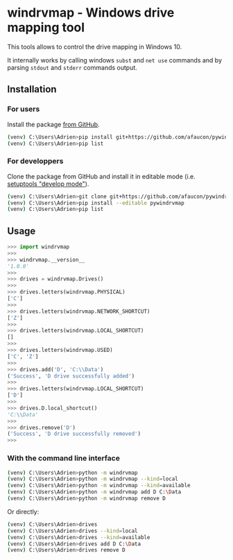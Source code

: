 # windrvmap - Windows drive mapping tool

This tools allows to control the drive mapping in Windows 10.

It internally works by calling windows `subst` and `net use` commands and by parsing `stdout` and `stderr` commands output.

## Installation

### For users

Install the package [from GitHub](https://pip.pypa.io/en/stable/reference/pip_install/#git).

```bash
(venv) C:\Users\Adrien>pip install git+https://github.com/afaucon/pywindrvmap.git@v1.0.0
(venv) C:\Users\Adrien>pip list
```

### For developpers

Clone the package from GitHub and install it in editable mode (i.e. [setuptools "develop mode"](https://setuptools.readthedocs.io/en/latest/setuptools.html#development-mode)).

```bash
(venv) C:\Users\Adrien>git clone git+https://github.com/afaucon/pywindrvmap.git
(venv) C:\Users\Adrien>pip install --editable pywindrvmap
(venv) C:\Users\Adrien>pip list
```

## Usage

```python
>>> import windrvmap
>>>
>>> windrvmap.__version__
'1.0.0'
>>>
>>> drives = windrvmap.Drives()
>>>
>>> drives.letters(windrvmap.PHYSICAL)
['C']
>>>
>>> drives.letters(windrvmap.NETWORK_SHORTCUT)
['Z']
>>>
>>> drives.letters(windrvmap.LOCAL_SHORTCUT)
[]
>>>
>>> drives.letters(windrvmap.USED)
['C', 'Z']
>>>
>>> drives.add('D', 'C:\\Data')
('Success', 'D drive successfully added')
>>>
>>> drives.letters(windrvmap.LOCAL_SHORTCUT)
['D']
>>>
>>> drives.D.local_shortcut()
'C:\\Data'
>>>
>>> drives.remove('D')
('Success', 'D drive successfully removed')
>>>
```

### With the command line interface

```bash
(venv) C:\Users\Adrien>python -m windrvmap
(venv) C:\Users\Adrien>python -m windrvmap --kind=local
(venv) C:\Users\Adrien>python -m windrvmap --kind=available
(venv) C:\Users\Adrien>python -m windrvmap add D C:\Data
(venv) C:\Users\Adrien>python -m windrvmap remove D
```

Or directly:

```bash
(venv) C:\Users\Adrien>drives
(venv) C:\Users\Adrien>drives --kind=local
(venv) C:\Users\Adrien>drives --kind=available
(venv) C:\Users\Adrien>drives add D C:\Data
(venv) C:\Users\Adrien>drives remove D
```
